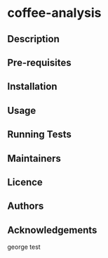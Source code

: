 # coffee-analysis

## Description

## Pre-requisites

## Installation

## Usage

## Running Tests

## Maintainers

## Licence

## Authors

## Acknowledgements

george test
